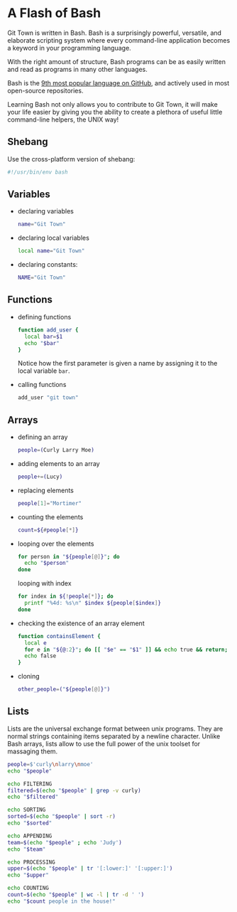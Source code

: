 # A Flash of Bash

Git Town is written in Bash.
Bash is a surprisingly powerful, versatile, and elaborate scripting system
where every command-line application becomes a keyword in your programming language.

With the right amount of structure,
Bash programs can be as easily written and read
as programs in many other languages.

Bash is the
[9th most popular language on GitHub](http://githut.info),
and actively used in most open-source repositories.

Learning Bash not only allows you to contribute to Git Town,
it will make your life easier by giving you the ability to
create a plethora of useful little command-line helpers,
the UNIX way!


## Shebang

Use the cross-platform version of shebang:
```bash
#!/usr/bin/env bash
```


## Variables

* declaring variables

  ```bash
  name="Git Town"
  ```
* declaring local variables

  ```bash
  local name="Git Town"
  ```
* declaring constants:

  ```bash
  NAME="Git Town"
  ```


## Functions

* defining functions

  ```bash
  function add_user {
    local bar=$1
    echo "$bar"
  }
  ```

  Notice how the first parameter is given a name
  by assigning it
  to the local variable `bar`.

* calling functions

  ```bash
  add_user "git town"
  ```


## Arrays

* defining an array

  ```bash
  people=(Curly Larry Moe)
  ```
* adding elements to an array

  ```bash
  people+=(Lucy)
  ```
* replacing elements

  ```bash
  people[1]="Mortimer"
  ```
* counting the elements

  ```bash
  count=${#people[*]}
  ```
* looping over the elements

  ```bash
  for person in "${people[@]}"; do
    echo "$person"
  done
  ```

  looping with index
  ```bash
  for index in ${!people[*]}; do
    printf "%4d: %s\n" $index ${people[$index]}
  done
  ```
* checking the existence of an array element

  ```bash
  function containsElement {
    local e
    for e in "${@:2}"; do [[ "$e" == "$1" ]] && echo true && return; done
    echo false
  }
  ```
* cloning

  ```bash
  other_people=("${people[@]}")
  ```


## Lists

Lists are the universal exchange format between unix programs.
They are normal strings containing items separated by a newline character.
Unlike Bash arrays, lists allow to use the full power of the unix toolset for massaging them.

```bash
people=$'curly\nlarry\nmoe'
echo "$people"

echo FILTERING
filtered=$(echo "$people" | grep -v curly)
echo "$filtered"

echo SORTING
sorted=$(echo "$people" | sort -r)
echo "$sorted"

echo APPENDING
team=$(echo "$people" ; echo 'Judy')
echo "$team"

echo PROCESSING
upper=$(echo "$people" | tr '[:lower:]' '[:upper:]')
echo "$upper"

echo COUNTING
count=$(echo "$people" | wc -l | tr -d ' ')
echo "$count people in the house!"
```
